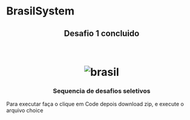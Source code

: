 # BrasilSystem

<h2 align ="center">Desafio 1 concluido<h2>

 <h1 align ="center">
 <Br>
    <img src="https://i.ibb.co/232BJ8p/brasil.png" alt="brasil" border="0">
</h1>


<h3 align ="center">Sequencia de desafios  seletivos </h3>

<p>Para executar  faça o clique em Code depois download zip, e execute  o arquivo choice<p>


